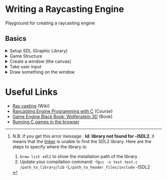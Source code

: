 # Writing a Raycasting Engine
Playground for creating a raycasting engine



## Basics
<details>
<summary>Setup SDL (Graphic Library)</summary>

I'll use [SDL](https://www.libsdl.org/) (Simple DirectMedia Layer). Which is a cross-platform development library designed to provide low level access to audio, keyboard, mouse, joystick, and graphics hardware via OpenGL and Direct3D

How to install:
1. Download **brew** with this command `/bin/bash -c "$(curl -fsSL https://raw.githubusercontent.com/Homebrew/install/HEAD/install.sh)"`
2. Install the **SDL library** using brew: `brew install sdl2`
3. Add this header file `#include <SDL2/SDL.h>`
4. Compile like this: `gcc test.c -o test -lSDL2` [^1]
    - gcc is the compiler
    - test.c is the source file with all the code
    - -o test allows to rename the executable
    - -lSDL2 allows to access all functions defined by SDL

[^1]:
    N.B: if you get this error message :  **ld: library not found for -lSDL2**, it means that the [linker](https://en.wikipedia.org/wiki/Linker_(computing)) is unable to find the SDL2 library. Here are the steps to specify where the library is:
    1. `brew list sdl2` to show the installation path of the library
    3. Update your compilation command: -I`gcc -o test test.c /path_to_library/lib` -L`/path_to_header_files/include` -lSDL2

</details>

<details>
<summary>Game Structure</summary>

```C
int main() {
    // Initialize the game window and set a boolean flag to control the main game loop
    isGameRunning = initWindow();

    // Set up the initial game state, such as loading assets or initializing variables.
    setup();


    while (isGameRunning) {
        // Handle user input and update the game state accordingly.
        processInput();
        update();
        // Render the game state to the screen
        render();
    }

    // Clean up any resources that were allocated during the game
    destroyWindow();
    return 0;
}
```
</details>


<details>
<summary>Create a window (the canvas)</summary>

```C
SDL_Window *window = NULL;

int initWindow() {
    // Initialize SDL
    if (SDL_Init(SDL_INIT_EVERYTHING) != 0) {
        fprintf(stderr, "Error initializing SDL.\n");
        return FALSE;
    }

    // Create the window
    window = SDL_CreateWindow(
        NULL,                       // title
        SDL_WINDOWPOS_CENTERED,     // x position
        SDL_WINDOWPOS_CENTERED,     // y position
        WINDOW_WIDTH,
        WINDOW_HEIGHT,
        SDL_WINDOW_BORDERLESS
    );
    if (!window) {
        fprintf(stderr, "Error creating SDL window.\n");
        return FALSE;
    }

    // Create the renderer
    renderer = SDL_CreateRenderer(
        window,                     // window
        -1,                         // driver (-1 means default driver)
        0
    );
    if (!renderer) {
        fprintf(stderr, "Error creating SDL renderer.\n");
        return FALSE;
    }

    // Set the blend mode for the renderer
    SDL_SetRenderDrawBlendMode(renderer, SDL_BLENDMODE_BLEND);
    return TRUE;
}
```
</details>


</details>

<details>
<summary>Take user input</summary>

```C
void    processInput() {
    SDL_Event event;
    SDL_PollEvent(&event);

    switch (event.type) {
        case SDL_QUIT:
            // Quit the game if the window is closed
            isGameRunning = FALSE;
            break ;

        case SDL_KEYDOWN: {
            // Handle key presses
            if (event.key.keysym.sym == SDLK_ESCAPE)
                // Quit the game if the escape key is pressed
                isGameRunning = FALSE;
            else if (event.key.keysym.sym == SDLK_DOWN)
                // Move the player down if the down arrow key is pressed
                playerY += 20;
            else if (event.key.keysym.sym == SDLK_UP)
                // Move the player up if the up arrow key is pressed
                playerY -= 20;
            break;
        }
    }
}
```
</details>


<details>
<summary>Draw something on the window</summary>

```C
void render() {
    // Set background color to black
    SDL_SetRenderDrawColor(renderer, 0, 0, 0, 255);
    SDL_RenderClear(renderer);

    // Draw player rectangle in yellow
    SDL_SetRenderDrawColor(renderer, 255, 255, 0, 255);
    SDL_Rect rect = {playerX, playerY, 20, 20};
    SDL_RenderFillRect(renderer, &rect);

    // Show the rendered frame
    SDL_RenderPresent(renderer);
}
```
</details>


# Useful Links
- [Ray casting](https://en.wikipedia.org/wiki/Ray_casting) (Wiki)
- [Raycasting Engine Programming with C](https://pikuma.com/courses/raycasting-engine-tutorial-algorithm-javascript) (Course)
- [Game Engine Black Book: Wolfenstein 3D](https://www.amazon.com/Game-Engine-Black-Book-Wolfenstein/dp/1539692876) (Book)
- [Running C games in the browser](https://medium.com/swlh/i-made-a-game-in-c-run-in-a-web-browser-and-so-can-you-2911b9fe2368)
